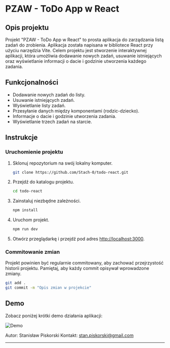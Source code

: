 
# PZAW - ToDo App w React

## Opis projektu

Projekt "PZAW - ToDo App w React" to prosta aplikacja do zarządzania listą zadań do zrobienia. Aplikacja została napisana w bibliotece React przy użyciu narzędzia Vite. Celem projektu jest stworzenie interaktywnej aplikacji, która umożliwia dodawanie nowych zadań, usuwanie istniejących oraz wyświetlanie informacji o dacie i godzinie utworzenia każdego zadania.

## Funkcjonalności

- Dodawanie nowych zadań do listy.
- Usuwanie istniejących zadań.
- Wyświetlanie listy zadań.
- Przesyłanie danych między komponentami (rodzic-dziecko).
- Informacje o dacie i godzinie utworzenia zadania.
- Wyświetlanie trzech zadań na starcie.

## Instrukcje

### Uruchomienie projektu

1. Sklonuj repozytorium na swój lokalny komputer.

   ```bash
   git clone https://github.com/Stach-0/todo-react.git
   ```

2. Przejdź do katalogu projektu.

   ```bash
   cd todo-react
   ```

3. Zainstaluj niezbędne zależności.

   ```bash
   npm install
   ```

4. Uruchom projekt.

   ```bash
   npm run dev
   ```

5. Otwórz przeglądarkę i przejdź pod adres [http://localhost:3000](http://localhost:3000).

### Commitowanie zmian

Projekt powinien być regularnie commitowany, aby zachować przejrzystość historii projektu. Pamiętaj, aby każdy commit opisywał wprowadzone zmiany.

```bash
git add .
git commit -m "Opis zmian w projekcie"
```

## Demo

Zobacz poniżej krótki demo działania aplikacji:

![Demo](demo.gif)



Autor: Stanisław Piskorski
Kontakt: stan.piskorski@gmail.com

---